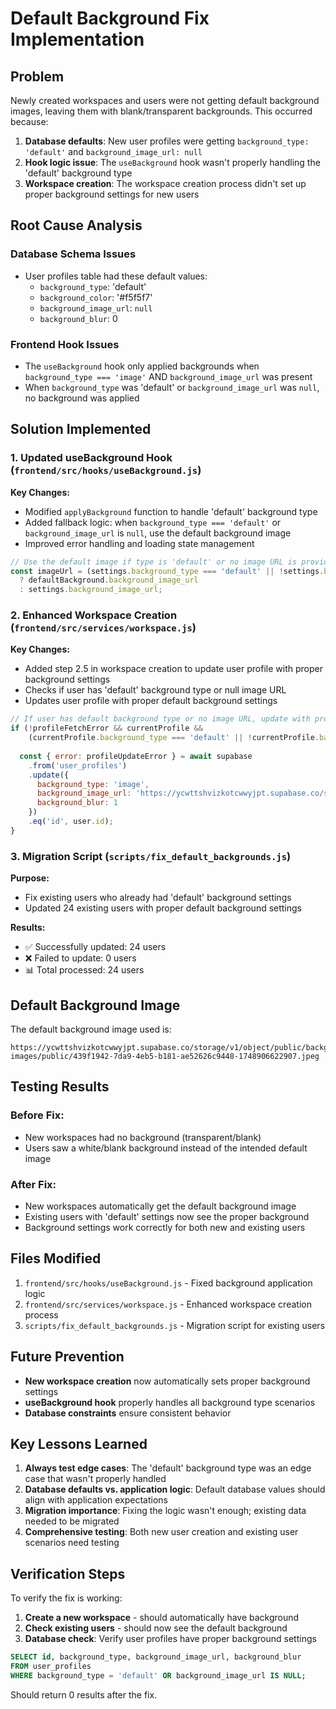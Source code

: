 # Default Background Fix Implementation

## Problem

Newly created workspaces and users were not getting default background images, leaving them with blank/transparent backgrounds. This occurred because:

1. **Database defaults**: New user profiles were getting `background_type: 'default'` and `background_image_url: null`
2. **Hook logic issue**: The `useBackground` hook wasn't properly handling the 'default' background type
3. **Workspace creation**: The workspace creation process didn't set up proper background settings for new users

## Root Cause Analysis

### Database Schema Issues
- User profiles table had these default values:
  - `background_type`: 'default' 
  - `background_color`: '#f5f5f7'
  - `background_image_url`: `null`
  - `background_blur`: 0

### Frontend Hook Issues  
- The `useBackground` hook only applied backgrounds when `background_type === 'image'` AND `background_image_url` was present
- When `background_type` was 'default' or `background_image_url` was `null`, no background was applied

## Solution Implemented

### 1. Updated useBackground Hook (`frontend/src/hooks/useBackground.js`)

**Key Changes:**
- Modified `applyBackground` function to handle 'default' background type
- Added fallback logic: when `background_type === 'default'` or `background_image_url` is `null`, use the default background image
- Improved error handling and loading state management

```javascript
// Use the default image if type is 'default' or no image URL is provided
const imageUrl = (settings.background_type === 'default' || !settings.background_image_url) 
  ? defaultBackground.background_image_url 
  : settings.background_image_url;
```

### 2. Enhanced Workspace Creation (`frontend/src/services/workspace.js`)

**Key Changes:**
- Added step 2.5 in workspace creation to update user profile with proper background settings
- Checks if user has 'default' background type or null image URL
- Updates user profile with proper default background settings

```javascript
// If user has default background type or no image URL, update with proper defaults
if (!profileFetchError && currentProfile && 
    (currentProfile.background_type === 'default' || !currentProfile.background_image_url)) {
  
  const { error: profileUpdateError } = await supabase
    .from('user_profiles')
    .update({
      background_type: 'image',
      background_image_url: 'https://ycwttshvizkotcwwyjpt.supabase.co/storage/v1/object/public/background-images/public/439f1942-7da9-4eb5-b181-ae52626c9448-1748906622907.jpeg',
      background_blur: 1
    })
    .eq('id', user.id);
}
```

### 3. Migration Script (`scripts/fix_default_backgrounds.js`)

**Purpose:**
- Fix existing users who already had 'default' background settings
- Updated 24 existing users with proper default background settings

**Results:**
- ✅ Successfully updated: 24 users
- ❌ Failed to update: 0 users
- 📊 Total processed: 24 users

## Default Background Image

The default background image used is:
```
https://ycwttshvizkotcwwyjpt.supabase.co/storage/v1/object/public/background-images/public/439f1942-7da9-4eb5-b181-ae52626c9448-1748906622907.jpeg
```

## Testing Results

### Before Fix:
- New workspaces had no background (transparent/blank)
- Users saw a white/blank background instead of the intended default image

### After Fix:
- New workspaces automatically get the default background image
- Existing users with 'default' settings now see the proper background
- Background settings work correctly for both new and existing users

## Files Modified

1. `frontend/src/hooks/useBackground.js` - Fixed background application logic
2. `frontend/src/services/workspace.js` - Enhanced workspace creation process  
3. `scripts/fix_default_backgrounds.js` - Migration script for existing users

## Future Prevention

- **New workspace creation** now automatically sets proper background settings
- **useBackground hook** properly handles all background type scenarios
- **Database constraints** ensure consistent behavior

## Key Lessons Learned

1. **Always test edge cases**: The 'default' background type was an edge case that wasn't properly handled
2. **Database defaults vs. application logic**: Default database values should align with application expectations
3. **Migration importance**: Fixing the logic wasn't enough; existing data needed to be migrated
4. **Comprehensive testing**: Both new user creation and existing user scenarios need testing

## Verification Steps

To verify the fix is working:

1. **Create a new workspace** - should automatically have background
2. **Check existing users** - should now see the default background  
3. **Database check**: Verify user profiles have proper background settings

```sql
SELECT id, background_type, background_image_url, background_blur 
FROM user_profiles 
WHERE background_type = 'default' OR background_image_url IS NULL;
```

Should return 0 results after the fix. 